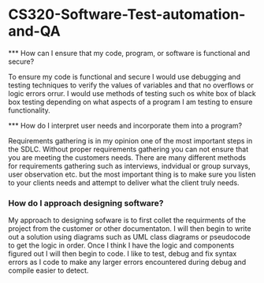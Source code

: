 # CS320-Software-Test-automation-and-QA
*** How can I ensure that my code, program, or software is functional and secure?
<p> To ensure my code is functional and secure I would use debugging and testing techniques to verify the values of variables and that no overflows or logic errors
orrur. I would use methods of testing such os white box of black box testing depending on what aspects of a program I am testing to ensure functionality. </p>

*** How do I interpret user needs and incorporate them into a program?
<p>Requirements gathering is in my opinion one of the most important steps in the SDLC. Without proper requirements gathering you can not ensure that you are meeting the customers needs. There are many different methods for requirements gathering such as interviews, indvidual or group survays, user observation etc. but the most important thing is to make sure you listen to your clients needs and attempt to deliver what the client truly needs. </p>

### How do I approach designing software?
<p>My approach to designing sofware is to first collet the requirments of the project from the customer or other documentaton. I will then begin to write out a solution using diagrams such as UML class diagrams or pseudocode to get the logic in order. Once I think I have the logic and components figured out I will then begin to code. I like to test, debug and fix syntax errors as I code to make any larger errors encountered during debug and compile easier to detect. </p>
